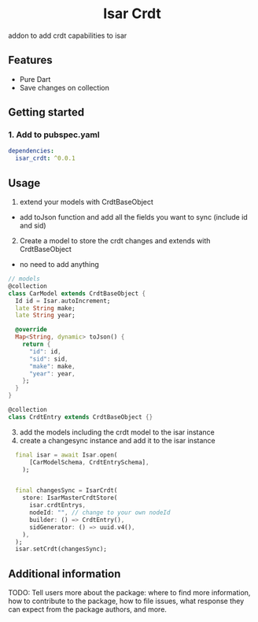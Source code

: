 <!--
This README describes the package. If you publish this package to pub.dev,
this README's contents appear on the landing page for your package.

For information about how to write a good package README, see the guide for
[writing package pages](https://dart.dev/guides/libraries/writing-package-pages).

For general information about developing packages, see the Dart guide for
[creating packages](https://dart.dev/guides/libraries/create-library-packages)
and the Flutter guide for
[developing packages and plugins](https://flutter.dev/developing-packages).
-->


<h1 align="center">Isar Crdt</h1>
addon to add crdt capabilities to isar


## Features
- Pure Dart
- Save changes on collection

## Getting started

### 1. Add to pubspec.yaml

```yaml
dependencies:
  isar_crdt: ^0.0.1
```
## Usage

1. extend your models with CrdtBaseObject
- add toJson function and add all the fields you want to sync (include id and sid)
2. Create a model to store the crdt changes and extends with CrdtBaseObject
- no need to add anything
```dart
// models
@collection
class CarModel extends CrdtBaseObject {
  Id id = Isar.autoIncrement;
  late String make;
  late String year;

  @override
  Map<String, dynamic> toJson() {
    return {
      "id": id,
      "sid": sid,
      "make": make,
      "year": year,
    };
  }
}

@collection
class CrdtEntry extends CrdtBaseObject {}
```
3. add the models including the crdt model to the isar instance
4. create a changesync instance and add it to the isar instance
```dart
  final isar = await Isar.open(
      [CarModelSchema, CrdtEntrySchema],
    );


  final changesSync = IsarCrdt(
    store: IsarMasterCrdtStore(
      isar.crdtEntrys,
      nodeId: "", // change to your own nodeId
      builder: () => CrdtEntry(),
      sidGenerator: () => uuid.v4(),
    ),
  );
  isar.setCrdt(changesSync);
```

## Additional information

TODO: Tell users more about the package: where to find more information, how to
contribute to the package, how to file issues, what response they can expect
from the package authors, and more.
